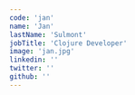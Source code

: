 ```yaml
---
code: 'jan'
name: 'Jan'
lastName: 'Sulmont'
jobTitle: 'Clojure Developer'
image: 'jan.jpg'
linkedin: ''
twitter: ''
github: ''
---
```

